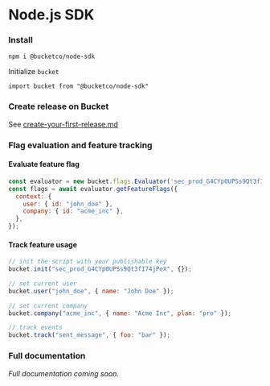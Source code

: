 # Node.js SDK

### Install

```
npm i @bucketco/node-sdk
```

Initialize `bucket`

```tsx
import bucket from "@bucketco/node-sdk"
```

### Create release on Bucket

See [create-your-first-release.md](../product-handbook/create-your-first-release.md "mention")



### Flag evaluation and feature tracking

#### Evaluate feature flag

```javascript
const evaluator = new bucket.flags.Evaluator('sec_prod_G4CYp0UPSs9Qt3fI74jPeX')
const flags = await evaluator.getFeatureFlags({
  context: {
    user: { id: "john_doe" },
    company: { id: "acme_inc" },
  },
});
```

#### Track feature usage

```javascript
// init the script with your publishable key
bucket.init("sec_prod_G4CYp0UPSs9Qt3fI74jPeX", {});

// set current user
bucket.user("john_doe", { name: "John Doe" });

// set current company
bucket.company("acme_inc", { name: "Acme Inc", plan: "pro" });

// track events
bucket.track("sent_message", { foo: "bar" });
```

####

### Full documentation

_Full documentation coming soon._
